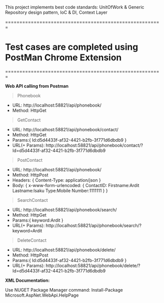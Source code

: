 This project implements best code standards: UnitOfWork & Generic Repository design pattern, IoC & DI, Context Layer 

=======================================================
# Test cases are completed using PostMan Chrome Extension
=======================================================

**Web API calling from Postman**
> Phonebook
* URL: http://localhost:58821/api/phonebook/
*	Method: HttpGet

> GetContact
*	URL: http://localhost:58821/api/phonebook/contact/
*	Method: HttpGet
*	Params:{
		Id:d5d4433f-af32-4421-b2fb-3f771d6dbdb9
	}
*	URL(+ Params): http://localhost:58821/api/phonebook/contact/?Id=d5d4433f-af32-4421-b2fb-3f771d6dbdb9
   
> PostContact
*	URL: http://localhost:58821/api/phonebook/
*	Method: HttpPost
*	Headers: {
		Content-Type: application/json
	}
*	Body: {
		x-www-form-urlencoded: {
			ContactID:
			Firstname:Ardit
			Lastname:Isaku
			Type:Mobile
			Number:1111111
		}
	}
	
> SearchContact
*	URL: http://localhost:58821/api/phonebook/search/
*	Method: HttpGet
*	Params:{
		keyword:Ardit
	}
*	URL(+ Params): http://localhost:58821/api/phonebook/search/?keyword=Ardit
	
> DeleteContact
*	URL: http://localhost:58821/api/phonebook/delete/
*	Method: HttpPost
*	Params:{
		Id:d5d4433f-af32-4421-b2fb-3f771d6dbdb9
	}
*	URL(+ Params): http://localhost:58821/api/phonebook/delete/?Id=d5d4433f-af32-4421-b2fb-3f771d6dbdb9
	

**XML Documentation:**

Use NUGET Package Manager command: Install-Package Microsoft.AspNet.WebApi.HelpPage

